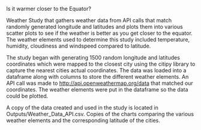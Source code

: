 Is it warmer closer to the Equator?

Weather Study that gathers weather data from API calls that match randomly generated longitude and latitudes and plots them into various scatter plots to see if the weather is better as you get closer to the equator.  The weather elements used to determine this study included temperature, humidity, cloudiness and windspeed compared to latitude.  

The study began with generating 1500 random longitude and latitudes coordinates which were mapped to the closest city using the citipy library to capture the nearest cities actual coordinates. The data was loaded into a dataframe along with columns to store the different weather elements.  An API call was made to http://api.openweathermap.org/data that matched our coordinates.  The weather elements were put in the dataframe so the data could be plotted.  

A copy of the data created and used in the study is located in Outputs/Weather_Data_API.csv.  Copies of the charts comparing the various weather elements and the corresponding latitude of the cities.

